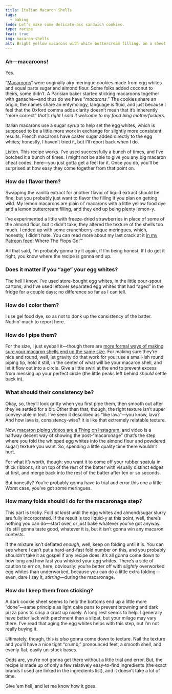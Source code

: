 ```yaml
---
title: Italian Macaron Shells
tags:
  - baking
lede: Let’s make some delicate-ass sandwich cookies.
type: recipe
feat: true
img: macaron-shells
alt: Bright yellow macarons with white buttercream filling, on a sheet of parchment paper.
---
```


### Ah—macaroons!

Yes.

“<a href="http://www.thenibble.com/reviews/main/cookies/cookies2/history-of-macaroons.asp">Macaroons</a>” were originally airy meringue cookies made from egg whites and equal parts sugar and almond flour. Some folks added coconut to theirs, some didn’t. A Parisian baker started sticking macaroons together with ganache—and thus do we have “<i>macarons</i>.” The cookies share an origin, the names share an entymology, language is fluid, and just because I feel that the Oxford comma adds clarity doesn’t mean that it’s inherently “more correct” <em>that’s right I said it welcome to my food blog motherfuckers</em>.

Italian macarons use a sugar syrup to help set the egg whites, which is supposed to be a little more work in exchange for slightly more consistent results. French macarons have caster sugar added directly to the egg whites; honestly, I haven’t tried it, but I’ll report back when I do.

Listen. This recipe works. I’ve used successfully a bunch of times, and I’ve botched it a bunch of times. I might not be able to give you any big macaron cheat codes, here—you just gotta get a feel for it. Once you do, you’ll be surprised at how easy they come together from that point on.

### How do I flavor them?

Swapping the vanilla extract for another flavor of liquid extract should be fine, but you probably just want to flavor the filling if you plan on getting wild. My lemon macarons are plain ol’ macarons with a little yellow food dye and a lemon buttercream filling, and they end up being plenty lemon-y.

I’ve experimented a little with freeze-dried strawberries in place of some of the almond flour, but it didn’t take; they altered the texture of the shells too much. I ended up with some crunchberry-esque meringues, which, honestly, I didn’t hate. You can read more about my last crack at it [in my Patreon feed](https://www.patreon.com/posts/oh-ho-ho-what-we-19476199): Where The Flops Go!™

All that said, I’m probably gonna try it again, if I’m being honest. If I do get it right, you know where the recipe is gonna end up.

### Does it matter if you “age” your egg whites?

The hell I know. I’ve used store-bought egg whites, in the little pour-spout cartons, and I’ve used leftover separated egg whites that had “aged” in the fridge for a couple days; no difference so far as I can tell.

### How do I color them?

I use gel food dye, so as not to donk up the consistency of the batter. Nothin’ much to report here.

### How do I pipe them?

For the size, I just eyeball it—though there are [more formal ways of making sure your macaron shells end up the same size](https://amzn.to/2ufxMrd). For making sure they’re nice and round, well, let gravity do that work for you: use a small-ish round piping tip, hold it still, in the center of what will be your macaron shell, and let it flow out into a circle. Give a little swirl at the end to prevent excess from messing up your perfect circle (the little peaks left behind _should_ settle back in). 

### What should their consistency be?

Okay, so, they’ll look gritty when you first pipe them, then smooth out after they’ve settled for a bit. Other than that, though, the right texture isn’t super convey-able in text. I’ve seen it described as “like lava”—you know, lava? And how lava is, consistency-wise? It is like that extremely relatable texture.

Now, [macaron piping videos are a Thing on Instagram](https://www.instagram.com/explore/tags/macaronpiping/), and video is a halfway decent way of showing the post-“macaronage” (that’s the step where you fold the whipped egg whites into the almond flour and powdered sugar) texture you want. So, spending a little quality time there wouldn’t hurt.

For what it’s worth, though: you want it to come off your rubber spatula in thick ribbons, sit on top of the rest of the batter with visually distinct edges at first, and merge back into the rest of the batter after ten or so seconds.

But honestly? You’re probably gonna have to trial and error this one a little. Worst case, you’ve got some meringues. 

### How many folds should I do for the macaronage step?

This part is tricky. Fold _at least_ until the egg whites and almond/sugar slurry are fully incorporated. If the result is too liquid-y at this point, well, there’s nothing you can do—start over, or just bake whatever you’ve got anyway. It’s still gonna taste good, whatever it is, but it isn’t gonna win any macaron contests.

If the mixture isn’t deflated _enough_, well, keep on folding until it is. You can see where I can’t put a hard-and-fast fold number on this, and you probably shouldn’t take it as gospel if any recipe does: it’s all gonna come down to how long and how fast you whisked your egg whites. There’s a side of caution to err on, here, obviously: you’re better off with _slightly_ overworked egg whites than underworked, because you can do a little extra folding—even, dare I say it, _stirring_—during the macaronage.

### How do I keep them from sticking?

A dark cookie sheet seems to help the bottoms end up a little more “done”—same principle as light cake pans to prevent browning and dark pizza pans to crisp a crust up nicely. A long rest seems to help. I generally have better luck with parchment than a silpat, but your milage may vary there. I’ve read that aging the egg whites helps with this step, but I’m not really buying it.

Ultimately, though, this is _also_ gonna come down to texture. Nail the texture and you’ll have a nice tight “crumb,” pronounced feet, a smooth shell, and evenly flat, easily un-stuck bases.

Odds are, you’re not gonna get there without a little trial and error. But, the recipe is made up of only a few relatively easy-to-find ingredients (the exact brands I used are linked in the ingredients list), and it doesn’t take a lot of time.

Give ’em hell, and let me know how it goes.
